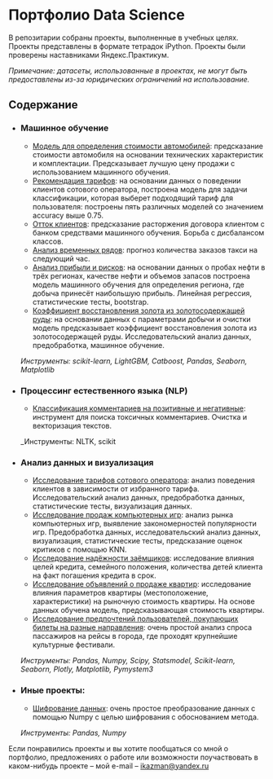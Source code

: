 # Портфолио Data Science

В репозитарии собраны проекты, выполненные в учебных целях. Проекты представлены в формате тетрадок iPython. Проекты были проверены наставниками Яндекс.Практикум.

_Примечание: датасеты, использованные в проектах, не могут быть предоставлены из-за юридических ограничений на использование._

## Содержание

- ### Машинное обучение
	- [Модель для определения стоимости автомобилей](https://github.com/ikazman/Portfolio/blob/branch_07042020/%D0%9C%D0%B0%D1%88%D0%B8%D0%BD%D0%BD%D0%BE%D0%B5%20%D0%BE%D0%B1%D1%83%D1%87%D0%B5%D0%BD%D0%B8%D0%B5/ML%20%D0%9C%D0%BE%D0%B4%D0%B5%D0%BB%D1%8C%20%D0%B4%D0%BB%D1%8F%20%D0%BE%D0%BF%D1%80%D0%B5%D0%B4%D0%B5%D0%BB%D0%B5%D0%BD%D0%B8%D1%8F%20%D1%81%D1%82%D0%BE%D0%B8%D0%BC%D0%BE%D1%81%D1%82%D0%B8%20%D0%B0%D0%B2%D1%82%D0%BE%D0%BC%D0%BE%D0%B1%D0%B8%D0%BB%D0%B5%D0%B9.ipynb): предсказание стоимости автомобиля на основании технических характеристик и комплектации. Предсказывает лучшую цену продажи с использованием машинного обучения.
	- [Рекомендация тарифов](https://github.com/ikazman/Portfolio/blob/branch_07042020/%D0%9C%D0%B0%D1%88%D0%B8%D0%BD%D0%BD%D0%BE%D0%B5%20%D0%BE%D0%B1%D1%83%D1%87%D0%B5%D0%BD%D0%B8%D0%B5/ML%20%D0%A0%D0%B5%D0%BA%D0%BE%D0%BC%D0%B5%D0%BD%D0%B4%D0%B0%D1%86%D0%B8%D1%8F%20%D1%82%D0%B0%D1%80%D0%B8%D1%84%D0%BE%D0%B2.ipynb): на основании данных о поведении клиентов сотового оператора, построена модель для задачи классификации, которая выберет подходящий тариф для пользователя: построены пять различных моделей со значением accuracy выше 0.75.
	- [Отток клиентов](https://github.com/ikazman/Portfolio/blob/branch_07042020/%D0%9C%D0%B0%D1%88%D0%B8%D0%BD%D0%BD%D0%BE%D0%B5%20%D0%BE%D0%B1%D1%83%D1%87%D0%B5%D0%BD%D0%B8%D0%B5/ML%20%D0%9E%D1%82%D1%82%D0%BE%D0%BA%20%D0%BA%D0%BB%D0%B8%D0%B5%D0%BD%D1%82%D0%BE%D0%B2.ipynb): предсказание расторжения договора клиентом с банком средствами машинного обучения. Борьба с дисбалансом классов.
	- [Анализ временных рядов](https://github.com/ikazman/Portfolio/blob/branch_07042020/%D0%9C%D0%B0%D1%88%D0%B8%D0%BD%D0%BD%D0%BE%D0%B5%20%D0%BE%D0%B1%D1%83%D1%87%D0%B5%D0%BD%D0%B8%D0%B5/ML%20%D0%90%D0%BD%D0%B0%D0%BB%D0%B8%D0%B7%20%D0%B2%D1%80%D0%B5%D0%BC%D0%B5%D0%BD%D0%BD%D1%8B%D1%85%20%D1%80%D1%8F%D0%B4%D0%BE%D0%B2.ipynb): прогноз количества заказов такси на следующий час.
	- [Анализ прибыли и рисков](https://github.com/ikazman/Portfolio/blob/branch_07042020/%D0%9C%D0%B0%D1%88%D0%B8%D0%BD%D0%BD%D0%BE%D0%B5%20%D0%BE%D0%B1%D1%83%D1%87%D0%B5%D0%BD%D0%B8%D0%B5/ML%20%D0%90%D0%BD%D0%B0%D0%BB%D0%B8%D0%B7%20%D0%BF%D1%80%D0%B8%D0%B1%D1%8B%D0%BB%D0%B8%20%D0%B8%20%D1%80%D0%B8%D1%81%D0%BA%D0%BE%D0%B2.ipynb): на основании данных о пробах нефти в трёх регионах, качестве нефти и объемов запасов построена модель машинного обучения для определения региона, где добыча принесёт наибольшую прибыль. Линейная регрессия, статистические тесты, bootstrap.
	- [Коэффициент восстановления золота из золотосодержащей руды](https://github.com/ikazman/Portfolio/blob/branch_07042020/%D0%9C%D0%B0%D1%88%D0%B8%D0%BD%D0%BD%D0%BE%D0%B5%20%D0%BE%D0%B1%D1%83%D1%87%D0%B5%D0%BD%D0%B8%D0%B5/ML%20%D0%9A%D0%BE%D1%8D%D1%84%D1%84%D0%B8%D1%86%D0%B8%D0%B5%D0%BD%D1%82%20%D0%B2%D0%BE%D1%81%D1%81%D1%82%D0%B0%D0%BD%D0%BE%D0%B2%D0%BB%D0%B5%D0%BD%D0%B8%D1%8F%20%D0%B7%D0%BE%D0%BB%D0%BE%D1%82%D0%B0%20%D0%B8%D0%B7%20%D0%B7%D0%BE%D0%BB%D0%BE%D1%82%D0%BE%D1%81%D0%BE%D0%B4%D0%B5%D1%80%D0%B6%D0%B0%D1%89%D0%B5%D0%B9%20%D1%80%D1%83%D0%B4%D1%8B.ipynb): на основании данных с параметрами добычи и очистки модель предсказывает коэффициент восстановления золота из золотосодержащей руды. Исследовательский анализ данных, предобработка, машинное обучение.
	
	_Инструменты: scikit-learn, LightGBM, Catboost, Pandas, Seaborn, Matplotlib_

- ### Процессинг естественного языка (NLP)
	- [Классификация комментариев на позитивные и негативные](https://github.com/ikazman/Portfolio/blob/branch_07042020/%D0%9F%D1%80%D0%BE%D1%86%D0%B5%D1%81%D1%81%D0%B8%D0%BD%D0%B3%20%D0%B5%D1%81%D1%82%D0%B5%D1%81%D1%82%D0%B2%D0%B5%D0%BD%D0%BD%D0%BE%D0%B3%D0%BE%20%D1%8F%D0%B7%D1%8B%D0%BA%D0%B0%20(NLP)/NLP%20%D0%9A%D0%BB%D0%B0%D1%81%D1%81%D0%B8%D1%84%D0%B8%D0%BA%D0%B0%D1%86%D0%B8%D1%8F%20%D0%BA%D0%BE%D0%BC%D0%BC%D0%B5%D0%BD%D1%82%D0%B0%D1%80%D0%B8%D0%B5%D0%B2%20%D0%BD%D0%B0%20%D0%BF%D0%BE%D0%B7%D0%B8%D1%82%D0%B8%D0%B2%D0%BD%D1%8B%D0%B5%20%D0%B8%20%D0%BD%D0%B5%D0%B3%D0%B0%D1%82%D0%B8%D0%B2%D0%BD%D1%8B%D0%B5.ipynb): инструмент для поиска токсичных комментариев. Очистка и векторизация текстов.
	
	_Инструменты: NLTK, scikit

- ### Анализ данных и визуализация
	- [Исследование тарифов сотового оператора](https://github.com/ikazman/Portfolio/blob/branch_07042020/%D0%90%D0%BD%D0%B0%D0%BB%D0%B8%D0%B7%20%D0%B8%20%D0%B2%D0%B8%D0%B7%D1%83%D0%B0%D0%BB%D0%B8%D0%B7%D0%B0%D1%86%D0%B8%D1%8F%20%D0%B4%D0%B0%D0%BD%D0%BD%D1%8B%D1%85/EDA%20%D0%98%D1%81%D1%81%D0%BB%D0%B5%D0%B4%D0%BE%D0%B2%D0%B0%D0%BD%D0%B8%D0%B5%20%D1%82%D0%B0%D1%80%D0%B8%D1%84%D0%BE%D0%B2%20%D1%81%D0%BE%D1%82%D0%BE%D0%B2%D0%BE%D0%B3%D0%BE%20%D0%BE%D0%BF%D0%B5%D1%80%D0%B0%D1%82%D0%BE%D1%80%D0%B0.ipynb): анализ поведения клиентов в зависимости от избранного тарифа. Исследовательский анализ данных, предобработка данных, статистические тесты, визуализация данных.
	- [Исследование продаж компьютерных игр](https://github.com/ikazman/Portfolio/blob/branch_07042020/%D0%90%D0%BD%D0%B0%D0%BB%D0%B8%D0%B7%20%D0%B8%20%D0%B2%D0%B8%D0%B7%D1%83%D0%B0%D0%BB%D0%B8%D0%B7%D0%B0%D1%86%D0%B8%D1%8F%20%D0%B4%D0%B0%D0%BD%D0%BD%D1%8B%D1%85/EDA%20%D0%98%D1%81%D1%81%D0%BB%D0%B5%D0%B4%D0%BE%D0%B2%D0%B0%D0%BD%D0%B8%D0%B5%20%D0%BF%D1%80%D0%BE%D0%B4%D0%B0%D0%B6%20%D0%BA%D0%BE%D0%BC%D0%BF%D1%8C%D1%8E%D1%82%D0%B5%D1%80%D0%BD%D1%8B%D1%85%20%D0%B8%D0%B3%D1%80.ipynb): анализ рынка компьютерных игр, выявление закономерностей популярности игр. Предобработка данных, исследовательский анализ данных, визуализация, статистические тесты, предсказание оценок критиков с помощью KNN.
	- [Исследование надёжности заёмщиков](https://github.com/ikazman/Portfolio/blob/branch_07042020/%D0%90%D0%BD%D0%B0%D0%BB%D0%B8%D0%B7%20%D0%B8%20%D0%B2%D0%B8%D0%B7%D1%83%D0%B0%D0%BB%D0%B8%D0%B7%D0%B0%D1%86%D0%B8%D1%8F%20%D0%B4%D0%B0%D0%BD%D0%BD%D1%8B%D1%85/EDA%20%D0%98%D1%81%D1%81%D0%BB%D0%B5%D0%B4%D0%BE%D0%B2%D0%B0%D0%BD%D0%B8%D0%B5%20%D0%BD%D0%B0%D0%B4%D0%B5%D0%B6%D0%BD%D0%BE%D1%81%D1%82%D0%B8%20%D0%B7%D0%B0%D0%B5%D0%BC%D1%89%D0%B8%D0%BA%D0%BE%D0%B2.ipynb): исследование влияния целей кредита, семейного положения, количества детей клиента на факт погашения кредита в срок.
	- [Исследование объявлений о продаже квартир](https://github.com/ikazman/Portfolio/blob/branch_07042020/%D0%90%D0%BD%D0%B0%D0%BB%D0%B8%D0%B7%20%D0%B8%20%D0%B2%D0%B8%D0%B7%D1%83%D0%B0%D0%BB%D0%B8%D0%B7%D0%B0%D1%86%D0%B8%D1%8F%20%D0%B4%D0%B0%D0%BD%D0%BD%D1%8B%D1%85/EDA%20%D0%98%D1%81%D1%81%D0%BB%D0%B5%D0%B4%D0%BE%D0%B2%D0%B0%D0%BD%D0%B8%D0%B5%20%D0%BE%D0%B1%D1%8A%D1%8F%D0%B2%D0%BB%D0%B5%D0%BD%D0%B8%D0%B9%20%D0%BE%20%D0%BF%D1%80%D0%BE%D0%B4%D0%B0%D0%B6%D0%B5%20%D0%BA%D0%B2%D0%B0%D1%80%D1%82%D0%B8%D1%80.ipynb): исследование влияния параметров квартиры (местоположение, характеристики) на рыночную стоимость квартиры. На основе данных обучена модель, предсказывающая стоимость квартиры.
	- [Исследование предпочтений пользователей, покупающих билеты на разные направления](https://github.com/ikazman/Portfolio/blob/branch_07042020/%D0%90%D0%BD%D0%B0%D0%BB%D0%B8%D0%B7%20%D0%B8%20%D0%B2%D0%B8%D0%B7%D1%83%D0%B0%D0%BB%D0%B8%D0%B7%D0%B0%D1%86%D0%B8%D1%8F%20%D0%B4%D0%B0%D0%BD%D0%BD%D1%8B%D1%85/EDA%20%D0%98%D1%81%D1%81%D0%BB%D0%B5%D0%B4%D0%BE%D0%B2%D0%B0%D0%BD%D0%B8%D0%B5%20%D0%BF%D1%80%D0%B5%D0%B4%D0%BF%D0%BE%D1%87%D1%82%D0%B5%D0%BD%D0%B8%D0%B9%20%D0%BF%D0%BE%D0%BB%D1%8C%D0%B7%D0%BE%D0%B2%D0%B0%D1%82%D0%B5%D0%BB%D0%B5%D0%B9%2C%20%D0%BF%D0%BE%D0%BA%D1%83%D0%BF%D0%B0%D1%8E%D1%89%D0%B8%D1%85%20%D0%B1%D0%B8%D0%BB%D0%B5%D1%82%D1%8B%20%D0%BD%D0%B0%20%D1%80%D0%B0%D0%B7%D0%BD%D1%8B%D0%B5%20%D0%BD%D0%B0%D0%BF%D1%80%D0%B0%D0%B2%D0%BB%D0%B5%D0%BD%D0%B8%D1%8F.ipynb): очень простой анализ спроса пассажиров на рейсы в города, где проходят крупнейшие культурные фестивали.

	_Инструменты: Pandas, Numpy, Scipy, Statsmodel, Scikit-learn, Seaborn, Plotly, Matplotlib, Pymystem3_

- ### Иные проекты:
	- [Шифрование данных](https://github.com/ikazman/Portfolio/blob/branch_07042020/%D0%98%D0%BD%D1%8B%D0%B5%20%D0%BF%D1%80%D0%BE%D0%B5%D0%BA%D1%82%D1%8B/Other%20%D0%A8%D0%B8%D1%84%D1%80%D0%BE%D0%B2%D0%B0%D0%BD%D0%B8%D0%B5%20%D0%B4%D0%B0%D0%BD%D0%BD%D1%8B%D1%85.ipynb): очень простое преобразование данных с помощью Numpy с целью шифрования с обоснованием метода.

	_Инструменты: Pandas, Numpy_

Если понравились проекты и вы хотите пообщаться со мной о портфолио, предложениях о работе или возможности поучаствовать в каком-нибудь проекте – мой e-mail – ikazman@yandex.ru
